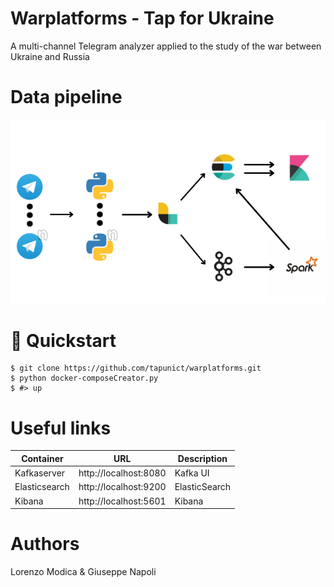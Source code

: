 # Warplatforms - Tap for Ukraine

<p>A multi-channel Telegram analyzer applied to the study of the war between Ukraine and Russia</p>

# Data pipeline
<p align="center">
  <img src="./docs/schema.png"/>
</p>

# 🚀 Quickstart
```shell
$ git clone https://github.com/tapunict/warplatforms.git
$ python docker-composeCreator.py
$ #> up
```

# Useful links
| Container     | URL                                             | Description                             |
| ------------- | ----------------------------------------------- | ----------------------------------------|
| Kafkaserver   | http://localhost:8080                           | Kafka UI                                |
| Elasticsearch | http://localhost:9200                           | ElasticSearch                           |
| Kibana        | http://localhost:5601                           | Kibana                                  |


# Authors
Lorenzo Modica & Giuseppe Napoli